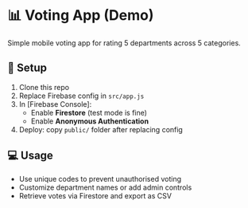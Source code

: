 # 📊 Voting App (Demo)

Simple mobile voting app for rating 5 departments across 5 categories.

## 🚀 Setup

1. Clone this repo  
2. Replace Firebase config in `src/app.js`
3. In [Firebase Console]:
   - Enable **Firestore** (test mode is fine)
   - Enable **Anonymous Authentication**
4. Deploy: copy `public/` folder after replacing config

## 💻 Usage

- Use unique codes to prevent unauthorised voting
- Customize department names or add admin controls
- Retrieve votes via Firestore and export as CSV
